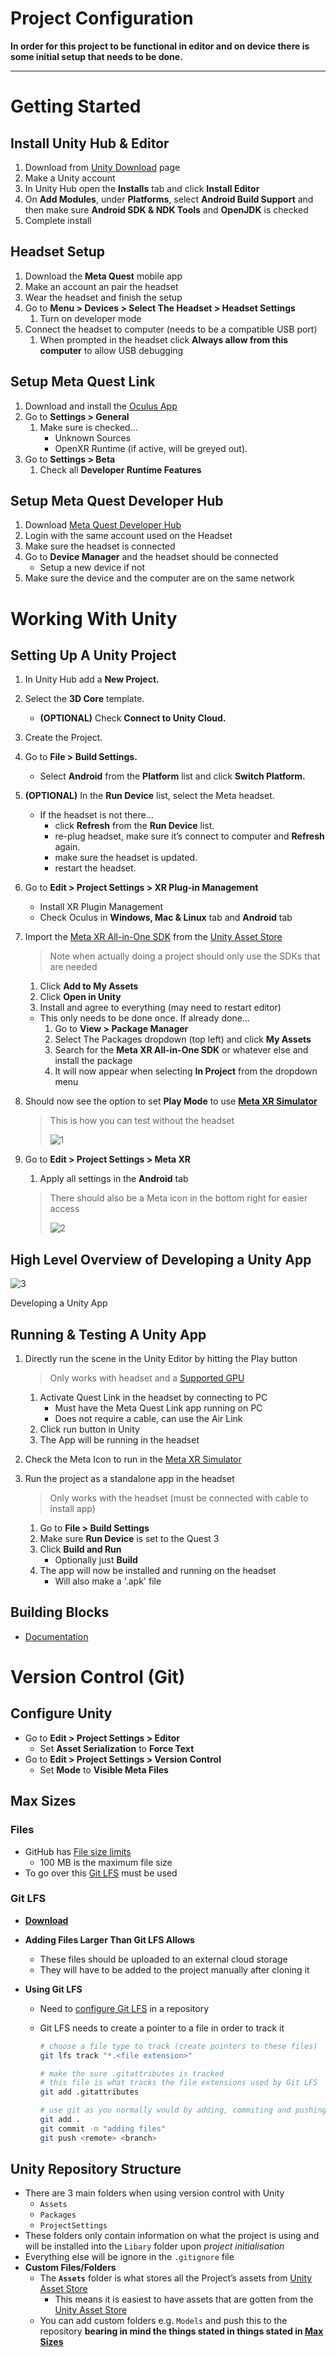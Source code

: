 # **Project Configuration**

**In order for this project to be functional in editor and on device there is some initial setup that needs to be done.**

---

# Getting Started

## Install Unity Hub & Editor

1. Download from [Unity Download](https://www.oculus.com/lynx/?u=https%3A%2F%2Funity3d.com%2Fget-unity%2Fdownload&e=AT0IdeuFNvdqE328CWd1POSLIpBVYBC29Q_ou92YSXXOo1nGNuwU1R1RK0OV5b0lst81fA17CZNbFhMkT7Zb8itoAS7i52tOxK_P3ESGD2K2h5xRoE-6sTJWnF8nh9mn_auNv5uKmuFZmFE4t3FG6Q) page
2. Make a Unity account
3. In Unity Hub open the **Installs** tab and click **Install Editor**
4. On **Add Modules**, under **Platforms**, select **Android Build Support** and then make sure **Android SDK & NDK Tools** and **OpenJDK** is checked
5. Complete install

## Headset Setup

1. Download the **Meta Quest** mobile app
2. Make an account an pair the headset
3. Wear the headset and finish the setup
4. Go to **Menu > Devices > Select The Headset > Headset Settings**
    1. Turn on developer mode
5. Connect the headset to computer (needs to be a compatible USB port)
    1. When prompted in the headset click **Always allow from this computer** to allow USB debugging

## Setup Meta Quest Link

1. Download and install the [Oculus App](https://www.oculus.com/download_app/?id=1582076955407037)
2. Go to **Settings > General**
    1. Make sure is checked…
        - Unknown Sources
        - OpenXR Runtime (if active, will be greyed out).
3. Go to **Settings > Beta**
    1. Check all **Developer Runtime Features**

## Setup Meta Quest Developer Hub

1. Download [Meta Quest Developer Hub](https://developer.oculus.com/downloads/unity/)
2. Login with the same account used on the Headset
3. Make sure the headset is connected 
4. Go to **Device Manager** and the headset should be connected
    - Setup a new device if not
5. Make sure the device and the computer are on the same network



# Working With Unity

## Setting Up A Unity Project

1. In Unity Hub add a **New Project.**
2. Select the **3D Core** template.
    - **(OPTIONAL)** Check **Connect to Unity Cloud.**
3. Create the Project.
4. Go to **File > Build Settings.**
    - Select **Android** from the **Platform** list and click **Switch Platform.**
5. **(OPTIONAL)** In the **Run Device** list, select the Meta headset.
    - If the headset is not there…
        - click **Refresh** from the **Run Device** list.
        - re-plug headset, make sure it’s connect to computer and **Refresh** again.
        - make sure the headset is updated.
        - restart the headset.
6. Go to **Edit > Project Settings > XR Plug-in Management**
    - Install XR Plugin Management
    - Check Oculus in **Windows, Mac & Linux** tab and **Android** tab
7. Import the [Meta XR All-in-One SDK](https://assetstore.unity.com/packages/tools/integration/meta-xr-all-in-one-sdk-269657) from the [Unity Asset Store](https://www.oculus.com/lynx/?u=https%3A%2F%2Fassetstore.unity.com%2Fpublishers%2F25353&e=AT1U6OIF5XKzK912PvLyOECTZWYcaqXNpm7Q7w0rp4dgTpz9Vr1mAQkh3GlhTWEG0jU5ZNiRmjszTc0IY_8BOSEMSUyENsKrJ7JCKEK2OzM7OYAp5C-BaUd3otmqBr_jqAnql9wlKLWqury-Rk9POg)
    
    > Note when actually doing a project should only use the SDKs that are needed
    > 
    1. Click **Add to My Assets**
    2. Click **Open in Unity**
    3. Install and agree to everything (may need to restart editor)
    - This only needs to be done once. If already done…
        1. Go to **View > Package Manager**
        2. Select The Packages dropdown (top left) and click **My Assets**
        3. Search for the **Meta XR All-in-One SDK** or whatever else and install the package
        4. It will now appear when selecting **In Project** from the dropdown menu
8. Should now see the option to set **Play Mode** to use [**Meta XR Simulator**](https://developer.oculus.com/documentation/unity/xrsim-intro/)
    
    > This is how you can test without the headset
    > 
    > 
    > ![1](.\Media\1.png "Example photo")
    > 
9. Go to **Edit > Project Settings > Meta XR**
    1. Apply all settings in the **Android** tab
    
    > There should also be a Meta icon in the bottom right for easier access
    > 
    > 
    > ![2](.\Media\2.png "Example photo")
    > 

## High Level Overview of Developing a Unity App

![3](.\Media\3.png "Example photo")

Developing a Unity App

## Running & Testing A Unity App

1. Directly run the scene in the Unity Editor by hitting the Play button
    
    > Only works with headset and a [Supported GPU](https://www.meta.com/en-gb/help/quest/articles/headsets-and-accessories/oculus-link/requirements-quest-link/)
    > 
    1. Activate Quest Link in the headset by connecting to PC
        - Must have the Meta Quest Link app running on PC
        - Does not require a cable, can use the Air Link
    2. Click run button in Unity
    3. The App will be running in the headset
2. Check the Meta Icon to run in the [Meta XR Simulator](https://developer.oculus.com/documentation/unity/xrsim-intro/)
3. Run the project as a standalone app in the headset
    
    > Only works with the headset (must be connected with cable to install app)
    > 
    1. Go to **File > Build Settings**
    2. Make sure **Run Device** is set to the Quest 3
    3. Click **Build and Run**
        - Optionally just **Build**
    4. The app will now be installed and running on the headset
        - Will also make a '.apk' file

## Building Blocks

- [Documentation](https://developer.oculus.com/documentation/unity/bb-overview/)

# Version Control (Git)

## Configure Unity

- Go to **Edit > Project Settings > Editor**
    - Set **Asset Serialization** to **Force Text**
- Go to **Edit > Project Settings > Version Control**
    - Set **Mode** to **Visible Meta Files**

## Max Sizes

### Files

- GitHub has [File size limits](https://docs.github.com/en/repositories/working-with-files/managing-large-files/about-large-files-on-github)
    - 100 MB is the maximum file size
- To go over this [Git LFS](https://git-lfs.com/) must be used

### Git LFS

- [**Download**](https://git-lfs.com/)

- **Adding Files Larger Than Git LFS Allows**
    - These files should be uploaded to an external cloud storage
    - They will have to be added to the project manually after cloning it
- **Using Git LFS**
    - Need to [configure Git LFS](https://docs.github.com/en/repositories/working-with-files/managing-large-files/configuring-git-large-file-storage) in a repository
    - Git LFS needs to create a pointer to a file in order to track it
        
        ```bash
        # choose a file type to track (create pointers to these files)
        git lfs track "*.<file extension>"
        
        # make the sure .gitattributes is tracked
        # this file is what tracks the file extensions used by Git LFS
        git add .gitattributes
        
        # use git as you normally would by adding, commiting and pushing
        git add .
        git commit -m "adding files"
        git push <remote> <branch>
        ```
        

## Unity Repository Structure

- There are 3 main folders when using version control with Unity
    - `Assets`
    - `Packages`
    - `ProjectSettings`
- These folders only contain information on what the project is using and will be installed into the `Libary` folder upon *project initialisation*
- Everything else will be ignore in the `.gitignore` file
- **Custom Files/Folders**
    - The **`Assets`** folder is what stores all the Project’s assets from [Unity Asset Store](https://assetstore.unity.com/)
        - This means it is easiest to have assets that are gotten from the [Unity Asset Store](https://assetstore.unity.com/)
  -  You can add custom folders e.g. `Models` and push this to the repository **bearing in mind the things stated in things stated in [Max Sizes](https://www.notion.so/Meta-Quest-Unity-b606d6445f4246d7a6ab9f84bf083c05?pvs=21)**